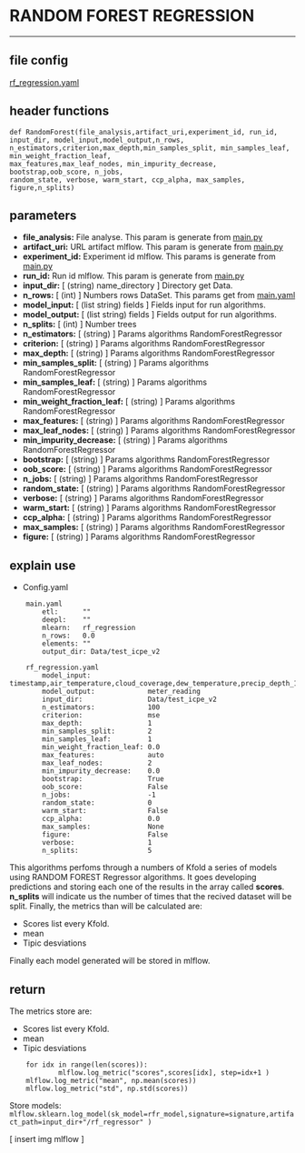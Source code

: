 # RANDOM FOREST REGRESSION
---
## file config
[rf_regression.yaml](../Config/rf_regression.yaml)

## header functions

~~~
def RandomForest(file_analysis,artifact_uri,experiment_id, run_id, input_dir, model_input,model_output,n_rows, 
n_estimators,criterion,max_depth,min_samples_split, min_samples_leaf, min_weight_fraction_leaf,
max_features,max_leaf_nodes, min_impurity_decrease, bootstrap,oob_score, n_jobs,
random_state, verbose, warm_start, ccp_alpha, max_samples, figure,n_splits)
~~~
## parameters
*   **file_analysis:**              File analyse. This param is generate from [main.py](../main.py)
*   **artifact_uri:**               URL artifact mlflow. This param is generate from [main.py](../main.py)
*   **experiment_id:**              Experiment id mlflow. This params is generate from [main.py](../main.py)
*   **run_id:**                     Run id mlflow. This param is generate from [main.py](../main.py)
*   **input_dir:**                  [ (string) name_directory ] Directory get Data.
*   **n_rows:**                     [ (int) ] Numbers rows DataSet. This params get from [main.yaml](main.yaml)
*   **model_input:**                [ (list string) fields ] Fields input for run algorithms.
*   **model_output:**               [ (list string) fields ] Fields output for run algorithms.
*   **n_splits:**                   [ (int) ] Number trees
*   **n_estimators:**               [ (string) ] Params algorithms RandomForestRegressor
*   **criterion:**                  [ (string) ] Params algorithms RandomForestRegressor
*   **max_depth:**                  [ (string) ] Params algorithms RandomForestRegressor
*   **min_samples_split:**          [ (string) ] Params algorithms RandomForestRegressor
*   **min_samples_leaf:**           [ (string) ] Params algorithms RandomForestRegressor
*   **min_weight_fraction_leaf:**   [ (string) ] Params algorithms RandomForestRegressor
*   **max_features:**               [ (string) ] Params algorithms RandomForestRegressor
*   **max_leaf_nodes:**             [ (string) ] Params algorithms RandomForestRegressor
*   **min_impurity_decrease:**      [ (string) ] Params algorithms RandomForestRegressor
*   **bootstrap:**                  [ (string) ] Params algorithms RandomForestRegressor
*   **oob_score:**                  [ (string) ] Params algorithms RandomForestRegressor
*   **n_jobs:**                     [ (string) ] Params algorithms RandomForestRegressor
*   **random_state:**               [ (string) ] Params algorithms RandomForestRegressor
*   **verbose:**                    [ (string) ] Params algorithms RandomForestRegressor
*   **warm_start:**                 [ (string) ] Params algorithms RandomForestRegressor
*   **ccp_alpha:**                  [ (string) ] Params algorithms RandomForestRegressor
*   **max_samples:**                [ (string) ] Params algorithms RandomForestRegressor
*   **figure:**                     [ (string) ] Params algorithms RandomForestRegressor

## explain use

* Config.yaml

~~~
    main.yaml
        etl:      ""
        deepl:    ""
        mlearn:   rf_regression
        n_rows:   0.0
        elements: ""
        output_dir: Data/test_icpe_v2

    rf_regression.yaml
        model_input:              timestamp,air_temperature,cloud_coverage,dew_temperature,precip_depth_1_hr,sea_level_pressure,wind_speed  
        model_output:             meter_reading 
        input_dir:                Data/test_icpe_v2
        n_estimators:             100
        criterion:                mse
        max_depth:                1
        min_samples_split:        2
        min_samples_leaf:         1
        min_weight_fraction_leaf: 0.0
        max_features:             auto
        max_leaf_nodes:           2
        min_impurity_decrease:    0.0
        bootstrap:                True
        oob_score:                False
        n_jobs:                   -1
        random_state:             0
        warm_start:               False
        ccp_alpha:                0.0
        max_samples:              None
        figure:                   False
        verbose:                  1
        n_splits:                 5

~~~
This algorithms perfoms through a numbers of Kfold a series  of models using RANDOM FOREST Regressor algorithms. It goes developing predictions and storing each one of the results in the array called **scores**.
**n_splits** will indicate us the number of times that the recived dataset will be split.  Finally, the metrics than  will be calculated are:

- Scores list every Kfold.
- mean
- Tipic desviations

Finally each model generated will be stored in mlflow.

## return

The metrics store are:
- Scores list every Kfold.
- mean
- Tipic desviations
~~~
    for idx in range(len(scores)):
            mlflow.log_metric("scores",scores[idx], step=idx+1 )
    mlflow.log_metric("mean", np.mean(scores))
    mlflow.log_metric("std", np.std(scores))
~~~
Store models:
`mlflow.sklearn.log_model(sk_model=rfr_model,signature=signature,artifact_path=input_dir+"/rf_regressor" )`

[ insert img mlflow ]

